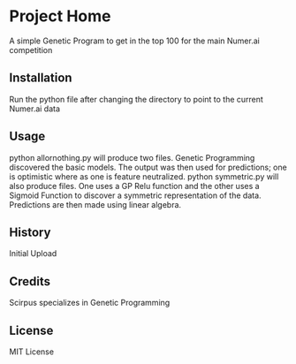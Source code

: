 # Project Home

A simple Genetic Program to get in the top 100 for the main Numer.ai competition

## Installation

Run the python file after changing the directory to point to the current Numer.ai data

## Usage

python allornothing.py will produce two files.  Genetic Programming discovered the basic models. The output was then used for predictions; one is optimistic where as one is feature neutralized.
python symmetric.py will also produce files.  One uses a GP Relu function and the other uses a Sigmoid Function to discover a symmetric representation of the data.  Predictions are then made using linear algebra.

## History

Initial Upload

## Credits

Scirpus specializes in Genetic Programming

## License

MIT License
